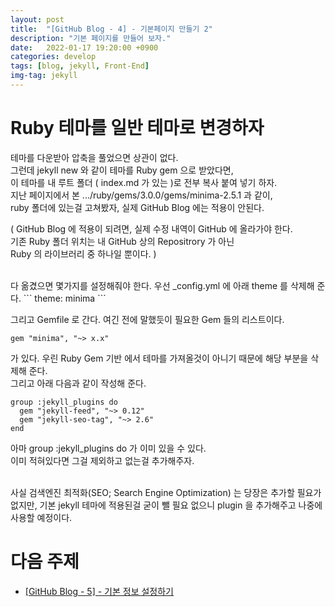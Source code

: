 ```yaml
---
layout: post
title:  "[GitHub Blog - 4] - 기본페이지 만들기 2"
description: "기본 페이지를 만들어 보자."
date:   2022-01-17 19:20:00 +0900
categories: develop
tags: [blog, jekyll, Front-End]
img-tag: jekyll
---
```


# Ruby 테마를 일반 테마로 변경하자
테마를 다운받아 압축을 풀었으면 상관이 없다.  
그런데 jekyll new 와 같이 테마를 Ruby gem 으로 받았다면,  
이 테마를 내 루트 폴더 ( index.md 가 있는 )로 전부 복사 붙여 넣기 하자.  
지난 페이지에서 본  .../ruby/gems/3.0.0/gems/minima-2.5.1 과 같이,  
ruby 폴더에 있는걸 고쳐봤자, 실제 GitHub Blog 에는 적용이 안된다.  

( GitHub Blog 에 적용이 되려면, 실제 수정 내역이 GitHub 에 올라가야 한다.   
기존 Ruby 폴더 위치는 내 GitHub 상의 Repositrory 가 아닌  
Ruby 의 라이브러리 중 하나일 뿐이다. )

<br>
다 옮겼으면 몇가지를 설정해줘야 한다.  
우선 _config.yml 에 아래 theme 를 삭제해 준다.   
```
theme: minima
```

그리고 Gemfile 로 간다. 여긴 전에 말했듯이 필요한 Gem 들의 리스트이다.  
```
gem "minima", "~> x.x"
```

가 있다. 우린 Ruby Gem 기반 에서 테마를 가져올것이 아니기 때문에 해당 부분을 삭제해 준다.  
그리고 아래 다음과 같이 작성해 준다.  
```
group :jekyll_plugins do
  gem "jekyll-feed", "~> 0.12"
  gem "jekyll-seo-tag", "~> 2.6"
end
```

아마 group :jekyll_plugins do 가 이미 있을 수 있다.   
이미 적혀있다면 그걸 제외하고 없는걸 추가해주자.  

<br>
사실 검색엔진 최적화(SEO; Search Engine Optimization) 는 당장은 추가할 필요가 없지만,  
기본 jekyll 테마에 적용된걸 굳이 뺄 필요 없으니 plugin 을 추가해주고 나중에 사용할 예정이다.  

<br>

# 다음 주제
- [[GitHub Blog - 5] - 기본 정보 설정하기][config-link]
<br>


<div class="tooltip-desc">
</div>

[config-link]: /develop/2022/01/20/blog-start-github-config.html